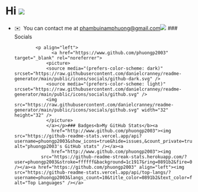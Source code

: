 Hi ![](https://user-images.githubusercontent.com/18350557/176309783-0785949b-9127-417c-8b55-ab5a4333674e.gif)
==========================================================================================================================
*   ✉️  You can contact me at [phambuinamphuong@gmail.com](mailto:phambuinamphuong@gmail.com)<a href="https://www.github.com/phuongp2003" target="_blank" rel="noreferrer"><img
                  src="https://img.shields.io/github/followers/phuongp2003?logo=github&style=for-the-badge&color=0891b2&labelColor=1c1917" /></a>
                  ### Socials
                  
                  
                <p align="left">
                      <a href="https://www.github.com/phuongp2003" target="_blank" rel="noreferrer">
                    <picture>
                    <source media="(prefers-color-scheme: dark)" srcset="https://raw.githubusercontent.com/danielcranney/readme-generator/main/public/icons/socials/github-dark.svg" />
                    <source media="(prefers-color-scheme: light)" srcset="https://raw.githubusercontent.com/danielcranney/readme-generator/main/public/icons/socials/github.svg" />
                    <img src="https://raw.githubusercontent.com/danielcranney/readme-generator/main/public/icons/socials/github.svg" width="32" height="32" />
                    </picture>
                    </a></p>### Badges<b>My GitHub Stats</b><a
                      href="http://www.github.com/phuongp2003"><img src="https://github-readme-stats.vercel.app/api?username=phuongp2003&show_icons=true&hide=issues,&count_private=true&title_color=0891b2&text_color=ffffff&icon_color=0891b2&bg_color=1c1917&hide_border=true&show_icons=true" alt="phuongp2003's GitHub stats" /></a><a
                      href="http://www.github.com/phuongp2003"><img
                  src="https://github-readme-streak-stats.herokuapp.com/?user=phuongp2003&stroke=ffffff&background=1c1917&ring=0891b2&fire=0891b2&currStreakNum=ffffff&currStreakLabel=0891b2&sideNums=ffffff&sideLabels=ffffff&dates=ffffff&hide_border=true" /></a><a href="https://github.com/phuongp2003" align="left"><img src="https://github-readme-stats.vercel.app/api/top-langs/?username=phuongp2003&langs_count=10&title_color=0891b2&text_color=ffffff&icon_color=0891b2&bg_color=1c1917&hide_border=true&locale=en&custom_title=Top%20%Languages" alt="Top Languages" /></a>
